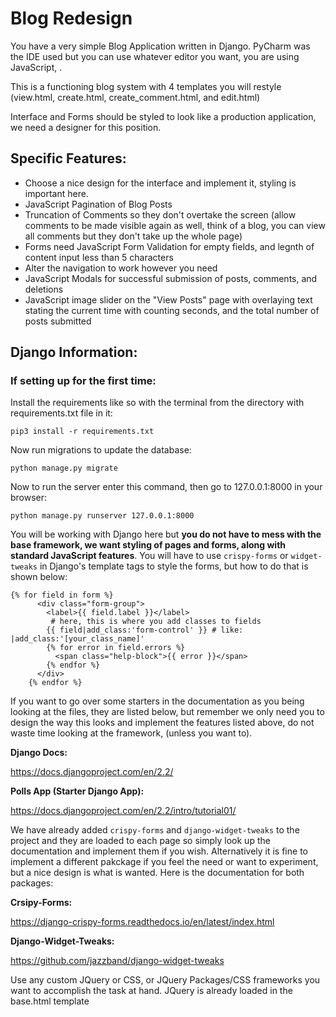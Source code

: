 # Blog Redesign
You have a very simple Blog Application written in Django. PyCharm was the IDE used but you can use whatever editor you want, you are using JavaScript, .

This is a functioning blog system with 4 templates you will restyle (view.html, create.html, create_comment.html, and edit.html)

Interface and Forms should be styled to look like a production application, we need a designer for this position.

## Specific Features:
- Choose a nice design for the interface and implement it, styling is important here.
- JavaScript Pagination of Blog Posts
- Truncation of Comments so they don't overtake the screen (allow comments to be made visible again as well, think of a blog, you can view all comments but they don't take up the whole page)
- Forms need JavaScript Form Validation for empty fields, and legnth of content input less than 5 characters
- Alter the navigation to work however you need
- JavaScript Modals for successful submission of posts, comments, and deletions
- JavaScript image slider on the "View Posts" page with overlaying text stating the current time with counting seconds, and the total number of posts submitted

## Django Information:
### If setting up for the first time:
Install the requirements like so with the terminal from the directory with requirements.txt file in it:

```pip3 install -r requirements.txt```

Now run migrations to update the database:

```python manage.py migrate```

Now to run the server enter this command, then go to 127.0.0.1:8000 in your browser:

```python manage.py runserver 127.0.0.1:8000```


You will be working with Django here but **you do not have to mess with the base framework, we want styling of pages and forms, along with standard JavaScript features**. You will have to use `crispy-forms` or `widget-tweaks` in Django's template tags to style the forms, but how to do that is shown below:

```
{% for field in form %}
      <div class="form-group">
        <label>{{ field.label }}</label>
         # here, this is where you add classes to fields
        {{ field|add_class:'form-control' }} # like: |add_class:'[your_class_name]'
        {% for error in field.errors %}
          <span class="help-block">{{ error }}</span>
        {% endfor %}
      </div>
    {% endfor %}
```

If you want to go over some starters in the documentation as you being looking at the files, they are listed below, but remember we only need you to design the way this looks and implement the features listed above, do not waste time looking at the framework, (unless you want to).

**Django Docs:** 

https://docs.djangoproject.com/en/2.2/

**Polls App (Starter Django App):**  

https://docs.djangoproject.com/en/2.2/intro/tutorial01/

We have already added `crispy-forms` and `django-widget-tweaks` to the project and they are loaded to each page so simply look up the documentation and implement them if you wish. Alternatively it is fine to implement a different pakckage if you feel the need or want to experiment, but a nice design is what is wanted. Here is the documentation for both packages:

**Crsipy-Forms:** 

https://django-crispy-forms.readthedocs.io/en/latest/index.html

**Django-Widget-Tweaks:** 

https://github.com/jazzband/django-widget-tweaks

Use any custom JQuery or CSS, or JQuery Packages/CSS frameworks you want to accomplish the task at hand. JQuery is already loaded in the base.html template

